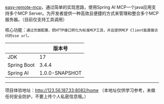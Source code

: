 [easy-remote-mcp](https://github.com/1814liyongbin/easy-remote-mcp)，通过简单的实现思路，使用Spring AI MCP一个java应用支持多个MCP Server。为开发者提供一种高效且便捷的方式来管理和整合多个MCP服务器。（目前仅支持工具调用）

核心功能：`通过页面配置，把HTTP接口转化为标准MCP工具，并且提供MCP Client能直接访问的sse url。`

|             | 版本号   |
|-------------|-------|
| JDK         | 17    |
| Spring Boot | 3.4.4 |
| Spring AI   | 1.0.0-SNAPSHOT   |


* * *
项目体验地址：http://123.56.187.33:8082/home
（本地址仅供学习参考，未做任何安全防护，不要上传个人私密信息哦。）
